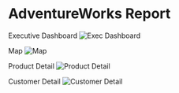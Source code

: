 # AdventureWorks Report

Executive Dashboard
![Exec Dashboard](https://github.com/CodebyA/Power-BI-report-1/assets/143889751/42517058-991a-4e23-8d81-b2b526260476)

Map
![Map](https://github.com/CodebyA/Power-BI-report-1/assets/143889751/6348009a-78b1-45a4-8fa9-85e1b3fc3e8b)

Product Detail
![Product Detail](https://github.com/CodebyA/Power-BI-report-1/assets/143889751/b10252fe-dc12-4448-a1a2-45ea61eb25c4)

Customer Detail
![Customer Detail](https://github.com/CodebyA/Power-BI-report-1/assets/143889751/f40f8392-f5f2-4d9c-be72-8a2a0c22f18d)

